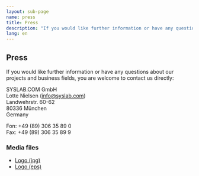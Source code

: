 ```yaml
---
layout: sub-page
name: press
title: Press
description: "If you would like further information or have any questions about our projects and business fields, you are welcome to contact us directly."
lang: en
---
```


<section id="press">
    <div class="container">
        <h1>Press</h1>
        
<p>If you would like further information or have any questions about our projects and business fields, you are welcome to contact us directly:</p>

<p>
SYSLAB.COM GmbH<br>
Lotte Nielsen (<a href="mailto:info@syslab.com">info@syslab.com</a>) <br>
Landwehrstr. 60-62<br>
80336 München<br>
Germany</p>

<p>Fon:  +49 (89) 306 35 89 0<br>
Fax: +49 (89) 306 35 89 9
</p>

<h3>Media files</h3>
<ul>
    <li><a href="/media/logo_syslabcom.jpg">Logo  (jpg)</a></li>
    <li><a href="/media/logo_syslabcom.eps">Logo  (eps)</a></li>
</ul>

</div>
</section>
